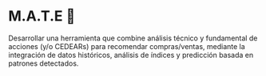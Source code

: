 # M.A.T.E 🧉
Desarrollar una herramienta que combine análisis técnico y fundamental de acciones (y/o CEDEARs) para recomendar compras/ventas, mediante la integración de datos históricos, análisis de índices y predicción basada en patrones detectados.
